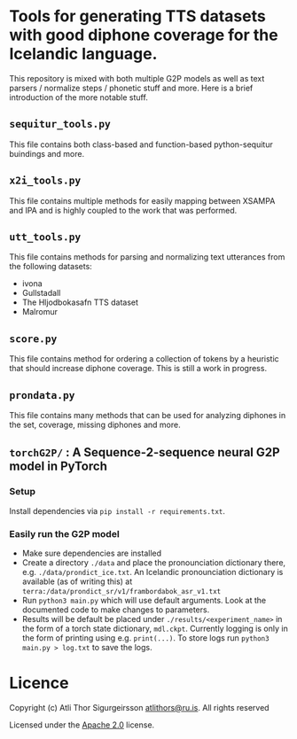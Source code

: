 # Tools for generating TTS datasets with good diphone coverage for the Icelandic language.
This repository is mixed with both multiple G2P models as well as text parsers / normalize steps / phonetic stuff and more. Here is a brief introduction of the more notable stuff.

## `sequitur_tools.py`
This file contains both class-based and function-based python-sequitur buindings and more.

##  `x2i_tools.py`
This file contains multiple methods for easily mapping between XSAMPA and IPA and is highly coupled to the work that was performed.

## `utt_tools.py`
This file contains methods for parsing and normalizing text utterances from the following datasets:
* ivona
* Gullstadall
* The Hljodbokasafn TTS dataset
* Malromur

## `score.py`
This file contains method for ordering a collection of tokens by a heuristic that should increase diphone coverage. This is still a work in progress.

## `prondata.py`
This file contains many methods that can be used for analyzing diphones in the set, coverage, missing diphones and more.

## `torchG2P/` : A Sequence-2-sequence neural G2P model in PyTorch
### Setup
Install dependencies via `pip install -r requirements.txt`.

### Easily run the G2P model
* Make sure dependencies are installed
* Create a directory `./data` and place the pronounciation dictionary there, e.g. `./data/prondict_ice.txt`. An Icelandic pronounciation dictionary is available (as of writing this) at `terra:/data/prondict_sr/v1/frambordabok_asr_v1.txt `
* Run `python3 main.py` which will use default arguments. Look at the documented code to make changes to parameters.
* Results will be default be placed under `./results/<experiment_name>` in the form of a torch state dictionary, `mdl.ckpt`. Currently logging is only in the form of printing using e.g. `print(...)`. To store logs run `python3 main.py > log.txt` to save the logs.

# Licence
Copyright (c) Atli Thor Sigurgeirsson <atlithors@ru.is>. All rights reserved

Licensed under the [Apache 2.0](LICENSE) license.